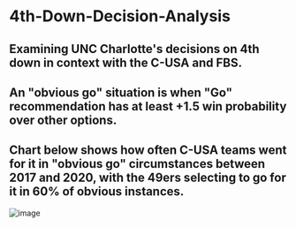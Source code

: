 # 4th-Down-Decision-Analysis

## Examining UNC Charlotte's decisions on 4th down in context with the C-USA and FBS.  
## An "obvious go" situation is when "Go" recommendation has at least +1.5 win probability over other options.
## Chart below shows how often C-USA teams went for it in "obvious go" circumstances between 2017 and 2020, with the 49ers selecting to go for it in 60% of obvious instances.
![image](https://user-images.githubusercontent.com/45406746/130714687-12446a7f-53d3-43ff-8934-fe6030c5a932.png)
